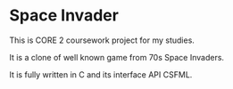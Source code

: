 # Space Invader

This is CORE 2 coursework project for my studies.

It is a clone of well known game from 70s Space Invaders.

It is fully written in C and its interface API CSFML.
